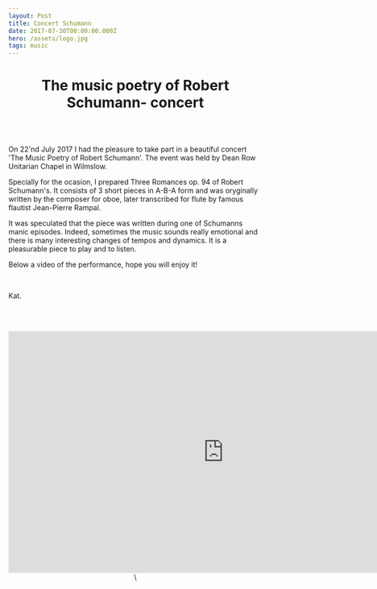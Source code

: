 ```yaml
---
layout: Post
title: Concert Schumann
date: 2017-07-30T00:00:00.000Z
hero: /assets/logo.jpg
tags: music
---
```

# <center>The music poetry of Robert Schumann- concert</center>

<br><br>

On 22'nd July 2017 I had the pleasure to take part in a beautiful concert 'The Music Poetry of Robert Schumann'. The event was held by Dean Row Unitarian Chapel in Wilmslow.

Specially for the ocasion, I prepared Three Romances op. 94 of Robert Schumann's. It consists of 3 short pieces in A-B-A form and was oryginally written by the composer for oboe, later transcribed for flute by famous flautist Jean-Pierre Rampal.

It was speculated that the piece was written during one of Schumanns manic episodes. Indeed, sometimes the music sounds really emotional and there is many interesting changes of tempos and dynamics. It is a pleasurable piece to play and to listen.

Below a video of the performance, hope you will enjoy it!

<br>

Kat.

<br><br>

<center>
<div class="videoWrapper">
<iframe width="854" height="480" src="https://www.youtube.com/embed/Hbptvx-atsY" frameborder="0" allowfullscreen>
</iframe>\
</div>
</center>


